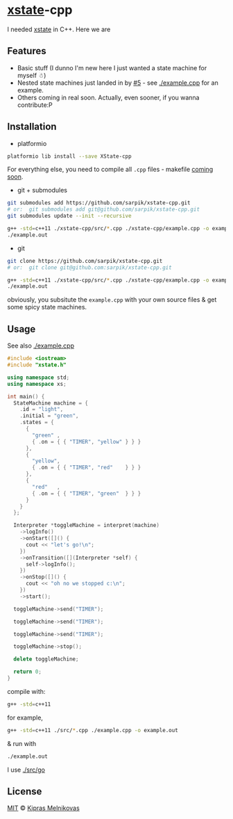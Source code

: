 # [xstate](https://github.com/davidkpiano/xstate)-cpp

I needed [xstate](https://github.com/davidkpiano/xstate) in C++. Here we are

## Features

* Basic stuff (I dunno I'm new here I just wanted a state machine for myself ☃)
* Nested state machines just landed in by [#5](https://github.com/sarpik/xstate-cpp/pull/5) - see [./example.cpp](./example.cpp) for an example.
* Others coming in real soon. Actually, even sooner, if you wanna contribute:P

## Installation

* platformio

```sh
platformio lib install --save XState-cpp
```

For everything else, you need to compile all `.cpp` files - makefile [coming soon](https://github.com/sarpik/xstate-cpp/issues/7).

* git + submodules

```sh
git submodules add https://github.com/sarpik/xstate-cpp.git
# or:  git submodules add git@github.com/sarpik/xstate-cpp.git
git submodules update --init --recursive

g++ -std=c++11 ./xstate-cpp/src/*.cpp ./xstate-cpp/example.cpp -o example.out
./example.out
```

* git

```sh
git clone https://github.com/sarpik/xstate-cpp.git
# or:  git clone git@github.com:sarpik/xstate-cpp.git

g++ -std=c++11 ./xstate-cpp/src/*.cpp ./xstate-cpp/example.cpp -o example.out
./example.out
```

obviously, you subsitute the `example.cpp` with your own source files & get some spicy state machines.

## Usage

See also [./example.cpp](./example.cpp)

```cpp
#include <iostream>
#include "xstate.h"

using namespace std;
using namespace xs;

int main() {
  StateMachine machine = {
    .id = "light",
    .initial = "green",
    .states = {
      {
        "green" ,
        { .on = { { "TIMER", "yellow" } } }
      },
      {
        "yellow",
        { .on = { { "TIMER", "red"    } } }
      },
      {
        "red"   ,
        { .on = { { "TIMER", "green"  } } }
      }
    }
  };

  Interpreter *toggleMachine = interpret(machine)
    ->logInfo()
    ->onStart([]() {
      cout << "let's go!\n";
    })
    ->onTransition([](Interpreter *self) {
      self->logInfo();
    })
    ->onStop([]() {
      cout << "oh no we stopped c:\n";
    })
    ->start();

  toggleMachine->send("TIMER");

  toggleMachine->send("TIMER");

  toggleMachine->send("TIMER");

  toggleMachine->stop();

  delete toggleMachine;

  return 0;
}
```

compile with:

```sh
g++ -std=c++11
```

for example,

```sh
g++ -std=c++11 ./src/*.cpp ./example.cpp -o example.out
```

& run with

```sh
./example.out
```

I use [./src/go](./src/go)

## License

[MIT](./LICENSE) © [Kipras Melnikovas](https://github.com/sarpik)
